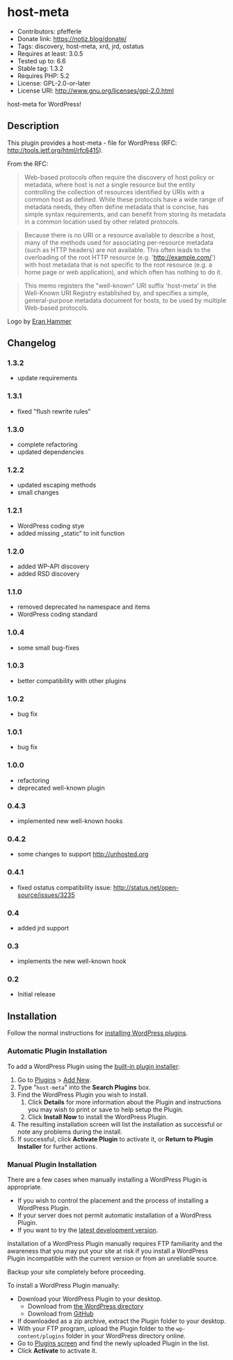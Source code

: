 # host-meta

- Contributors: pfefferle
- Donate link: https://notiz.blog/donate/
- Tags: discovery, host-meta, xrd, jrd, ostatus
- Requires at least: 3.0.5
- Tested up to: 6.6
- Stable tag: 1.3.2
- Requires PHP: 5.2
- License: GPL-2.0-or-later
- License URI: http://www.gnu.org/licenses/gpl-2.0.html

host-meta for WordPress!

## Description

This plugin provides a host-meta - file for WordPress (RFC: http://tools.ietf.org/html/rfc6415).

From the RFC:

> Web-based protocols often require the discovery of host policy or metadata, where host is not a single resource but the entity controlling the collection of resources identified by URIs with a common host as defined.  While these protocols have a wide range of metadata needs, they often define metadata that is concise, has simple syntax requirements, and can benefit from storing its metadata in a common location used by other related protocols.

> Because there is no URI or a resource available to describe a host, many of the methods used for associating per-resource metadata (such as HTTP headers) are not available.  This often leads to the overloading of the root HTTP resource (e.g. 'http://example.com/') with host metadata that is not specific to the root resource (e.g. a home page or web application), and which often has nothing to do it.

> This memo registers the "well-known" URI suffix 'host-meta' in the Well-Known URI Registry established by, and specifies a simple, general-purpose metadata document for hosts, to be used by multiple Web-based protocols.

Logo by [Eran Hammer](http://hueniverse.com/2009/11/23/host-meta-aka-site-meta-and-well-known-uris/)

## Changelog

### 1.3.2

* update requirements

### 1.3.1

* fixed "flush rewrite rules"

### 1.3.0

* complete refactoring
* updated dependencies

### 1.2.2

* updated escaping methods
* small changes

### 1.2.1

* WordPress coding stye
* added missing „static“ to init function

### 1.2.0

* added WP-API discovery
* added RSD discovery

### 1.1.0

* removed deprecated `hm` namespace and items
* WordPress coding standard

### 1.0.4

* some small bug-fixes

### 1.0.3

* better compatibility with other plugins

### 1.0.2

* bug fix

### 1.0.1

* bug fix

### 1.0.0

* refactoring
* deprecated well-known plugin

### 0.4.3

* implemented new well-known hooks

### 0.4.2

* some changes to support http://unhosted.org

### 0.4.1

* fixed ostatus compatibility issue: http://status.net/open-source/issues/3235

### 0.4

* added jrd support

### 0.3

* implements the new well-known hook

### 0.2

* Initial release

## Installation

Follow the normal instructions for [installing WordPress plugins](https://codex.wordpress.org/Managing_Plugins#Installing_Plugins).

### Automatic Plugin Installation

To add a WordPress Plugin using the [built-in plugin installer](https://codex.wordpress.org/Administration_Screens#Add_New_Plugins):

1. Go to [Plugins](https://codex.wordpress.org/Administration_Screens#Plugins) > [Add New](https://codex.wordpress.org/Plugins_Add_New_Screen).
1. Type "`host-meta`" into the **Search Plugins** box.
1. Find the WordPress Plugin you wish to install.
    1. Click **Details** for more information about the Plugin and instructions you may wish to print or save to help setup the Plugin.
    1. Click **Install Now** to install the WordPress Plugin.
1. The resulting installation screen will list the installation as successful or note any problems during the install.
1. If successful, click **Activate Plugin** to activate it, or **Return to Plugin Installer** for further actions.

### Manual Plugin Installation

There are a few cases when manually installing a WordPress Plugin is appropriate.

* If you wish to control the placement and the process of installing a WordPress Plugin.
* If your server does not permit automatic installation of a WordPress Plugin.
* If you want to try the [latest development version](https://github.com/pfefferle/wordpress-host-meta).

Installation of a WordPress Plugin manually requires FTP familiarity and the awareness that you may put your site at risk if you install a WordPress Plugin incompatible with the current version or from an unreliable source.

Backup your site completely before proceeding.

To install a WordPress Plugin manually:

* Download your WordPress Plugin to your desktop.
    * Download from [the WordPress directory](https://wordpress.org/plugins/host-meta/)
    * Download from [GitHub](https://github.com/pfefferle/wordpress-host-meta/releases)
* If downloaded as a zip archive, extract the Plugin folder to your desktop.
* With your FTP program, upload the Plugin folder to the `wp-content/plugins` folder in your WordPress directory online.
* Go to [Plugins screen](https://codex.wordpress.org/Administration_Screens#Plugins) and find the newly uploaded Plugin in the list.
* Click **Activate** to activate it.
